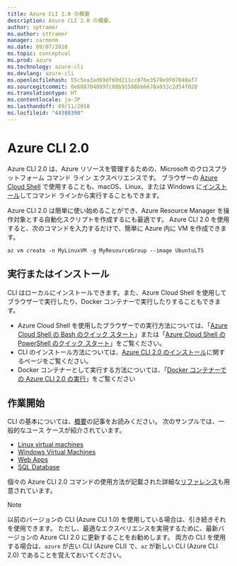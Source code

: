 ```yaml
---
title: Azure CLI 2.0 の概要
description: Azure CLI 2.0 の概要。
author: sptramer
ms.author: sttramer
manager: carmonm
ms.date: 09/07/2018
ms.topic: conceptual
ms.prod: azure
ms.technology: azure-cli
ms.devlang: azure-cli
ms.openlocfilehash: 55c5ea3ad69df60d211cc076e3570e9f07040af7
ms.sourcegitcommit: 0e688704889fc88b91588bb6678a933c2d54f020
ms.translationtype: HT
ms.contentlocale: ja-JP
ms.lasthandoff: 09/11/2018
ms.locfileid: "44388390"
---
```

# <a name="azure-cli-20"></a>Azure CLI 2.0

Azure CLI 2.0 は、Azure リソースを管理するための、Microsoft のクロスプラットフォーム コマンド ライン エクスペリエンスです。
ブラウザーの [Azure Cloud Shell](/azure/cloud-shell/overview) で使用することも、macOS、Linux、または Windows に[インストール](install-azure-cli.md)してコマンド ラインから実行することもできます。

Azure CLI 2.0 は簡単に使い始めることができ、Azure Resource Manager を操作対象とする自動化スクリプトを作成するにも最適です。 Azure CLI 2.0 を使用すると、次のコマンドを入力するだけで、簡単に Azure 内に VM を作成できます。

```azurecli-interactive
az vm create -n MyLinuxVM -g MyResourceGroup --image UbuntuLTS
```

## <a name="run-or-install"></a>実行またはインストール

CLI はローカルにインストールできます。また、Azure Cloud Shell を使用してブラウザーで実行したり、Docker コンテナーで実行したりすることもできます。

* Azure Cloud Shell を使用したブラウザーでの実行方法については、「[Azure Cloud Shell の Bash のクイック スタート](/azure/cloud-shell/quickstart)」または「[Azure Cloud Shell の PowerShell のクイック スタート](/azure/cloud-shell/quickstart-powershell)」をご覧ください。
* CLI のインストール方法については、[Azure CLI 2.0 のインストール](install-azure-cli.md)に関するページをご覧ください。
* Docker コンテナーとして実行する方法については、「[Docker コンテナーでの Azure CLI 2.0 の実行](run-azure-cli-docker.md)」をご覧ください

## <a name="get-started"></a>作業開始

CLI の基本については、[概要](get-started-with-azure-cli.md)の記事をお読みください。 次のサンプルでは、一般的なユース ケースが紹介されています。

- [Linux virtual machines](/azure/virtual-machines/virtual-machines-linux-cli-samples?toc=%2fcli%2fazure%2ftoc.json&bc=%2fcli%2fazure%2fbreadcrumb%2ftoc.json)
- [Windows Virtual Machines](/azure/virtual-machines/virtual-machines-windows-cli-samples?toc=%2fcli%2fazure%2ftoc.json&bc=%2fcli%2fazure%2fbreadcrumb%2ftoc.json)
- [Web Apps](/azure/app-service-web/app-service-cli-samples?toc=%2fcli%2fazure%2ftoc.json&bc=%2fcli%2fazure%2fbreadcrumb%2ftoc.json)
- [SQL Database](/azure/sql-database/sql-database-cli-samples?toc=%2fcli%2fazure%2ftoc.json&bc=%2fcli%2fazure%2fbreadcrumb%2ftoc.json)

個々の Azure CLI 2.0 コマンドの使用方法が記載された詳細な[リファレンス](/cli/azure/reference-index)も用意されています。

> [!NOTE]
> 以前のバージョンの CLI (Azure CLI 1.0) を使用している場合は、引き続きそれを使用できます。
> ただし、最適なエクスペリエンスを実現するために、最新バージョンの Azure CLI 2.0 に更新することをお勧めします。
> 両方の CLI を使用する場合は、`azure` が古い CLI (Azure CLI) で、`az` が新しい CLI (Azure CLI 2.0) であることを覚えておいてください。
